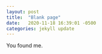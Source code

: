```yaml
---
layout: post
title:  "Blank page"
date:   2020-11-18 16:39:01 -0500
categories: jekyll update
---
```


You found me.

